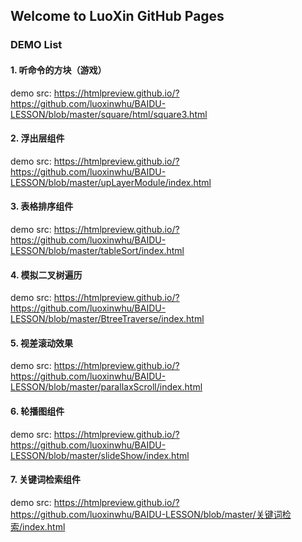 ## Welcome to LuoXin GitHub Pages


### DEMO List


#### 1. 听命令的方块（游戏）
demo src: https://htmlpreview.github.io/?https://github.com/luoxinwhu/BAIDU-LESSON/blob/master/square/html/square3.html

#### 2. 浮出层组件
demo src: https://htmlpreview.github.io/?https://github.com/luoxinwhu/BAIDU-LESSON/blob/master/upLayerModule/index.html

#### 3. 表格排序组件
demo src: https://htmlpreview.github.io/?https://github.com/luoxinwhu/BAIDU-LESSON/blob/master/tableSort/index.html

#### 4. 模拟二叉树遍历
demo src: https://htmlpreview.github.io/?https://github.com/luoxinwhu/BAIDU-LESSON/blob/master/BtreeTraverse/index.html

#### 5. 视差滚动效果
demo src: https://htmlpreview.github.io/?https://github.com/luoxinwhu/BAIDU-LESSON/blob/master/parallaxScroll/index.html

#### 6. 轮播图组件
demo src: https://htmlpreview.github.io/?https://github.com/luoxinwhu/BAIDU-LESSON/blob/master/slideShow/index.html

#### 7. 关键词检索组件
demo src: https://htmlpreview.github.io/?https://github.com/luoxinwhu/BAIDU-LESSON/blob/master/关键词检索/index.html

